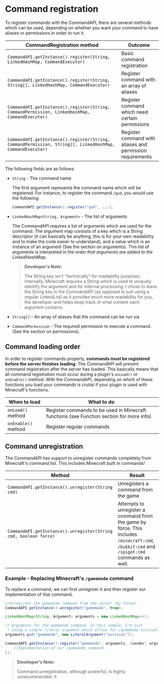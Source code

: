 # Command registration

To register commands with the CommandAPI, there are several methods which can be used, depending on whether you want your command to have aliases or permissions in order to run it.

| CommandRegistration method                                   | Outcome                                                   |
| ------------------------------------------------------------ | --------------------------------------------------------- |
| `CommandAPI.getInstance().register(String, LinkedHashMap, CommandExecutor)` | Basic command registration                                |
| `CommandAPI.getInstance().register(String, String[], LinkedHashMap, CommandExecutor)` | Register command with an array of aliases                 |
| `CommandAPI.getInstance().register(String, CommandPermission, LinkedHashMap, CommandExecutor)` | Register command which need certain permissions           |
| `CommandAPI.getInstance().register(String, CommandPermission, String[], LinkedHashMap, CommandExecutor)` | Register command with aliases and permission requirements |

The following fields are as follows:

* `String` - The command name
  
  The first argument represents the command name which will be registered. For instance, to register the command `/god`, you would use the following:
  
  ```java
  CommandAPI.getInstance().register("god", ...);
  ```
* `LinkedHashMap<String, Argument>` - The list of arguments 

  The CommandAPI requires a list of arguments which are used for the command. The argument map consists of a key which is a String descriptor (it can basically be anything, this is for your own readability and to make the code easier to understand), and a value which is an instance of an argument (See the section on arguments). This list of arguments is interpreted in the _order that arguments are added to the LinkedHashMap_.
  
  > **Developer's Note:**
  >
  > The String key isn't "technically" for readability purposes. Internally, Minecraft requires a String which is used to uniquely identify the argument and for internal processing. I chose to leave the String key in the CommandAPI (as opposed to just using a regular LinkedList) as it provides much more readability for you, the developer and helps keep track of what content each argument contains.

* `String[]` - An array of aliases that the command can be run via 
* `CommandPermission` - The required permission to execute a command. (See the section on permissions).

## Command loading order

In order to register commands properly, **commands must be registered before the server finishes loading**. The CommandAPI will prevent command registration after the server has loaded. This basically means that all command registration must occur during a plugin's `onLoad()` or `onEnable()` method. With the CommandAPI, depending on which of these functions you load your commands is crutial if your plugin is used with Minecraft's functions.

| When to load        | What to do                                                                               |
| ------------------- | ---------------------------------------------------------------------------------------- |
| `onLoad()` method   | Register commands to be used in Minecraft functions (see Function section for more info) |
| `onEnable()` method | Register regular commands                                                                |

## Command unregistration

The CommandAPI has support to unregister commands completely from Minecraft's command list. This includes Minecraft built in commands!

| Method                                                       | Result                                                       |
| ------------------------------------------------------------ | ------------------------------------------------------------ |
| `CommandAPI.getInstance().unregister(String cmd)`            | Unregisters a command from the game                          |
| `CommandAPI.getInstance().unregister(String cmd, boolean force)` | Attempts to unregister a command from the game by force. This includes `/minecraft:cmd`, `/bukkit:cmd` and `/spigot:cmd` commands as well. |

### Example - Replacing Minecraft's `/gamemode` command

To replace a command, we can first unregister it and then register our implementation of that command.

```java
//Unregister the gamemode command from the server (by force)
CommandAPI.getInstance().unregister("gamemode", true);

LinkedHashMap<String, Argument> arguments = new LinkedHashMap<>();

/* Arguments for the gamemode command. In this sample, I'm just 
 * using a simple literal argument which allows for /gamemode survival */
arguments.put("gamemode", new LiteralArgument("survival"));

CommandAPI.getInstance().register("gamemode", arguments, (sender, args) -> {
	//Implementation of our /gamemode command
});
```

> **Developer's Note:**
>
> Command unregistration, although powerful, is highly unrecommended. It 
